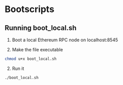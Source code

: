 # Bootscripts

## Running boot_local.sh

1. Boot a local Ethereum RPC node on localhost:8545

2. Make the file executable
```bash
chmod u+x boot_local.sh
```

2. Run it
```bash
./boot_local.sh
```